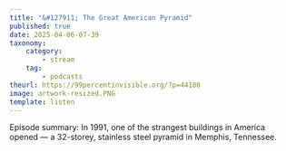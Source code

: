 ```yaml
---
title: "&#127911; The Great American Pyramid"
published: true
date: 2025-04-06-07-39
taxonomy:
    category:
        - stream
    tag:
        - podcasts
theurl: https://99percentinvisible.org/?p=44180
image: artwork-resized.PNG
template: listen
---
```


Episode summary: In 1991, one of the strangest buildings in America opened &mdash; a 32-storey, stainless steel pyramid in Memphis, Tennessee.
